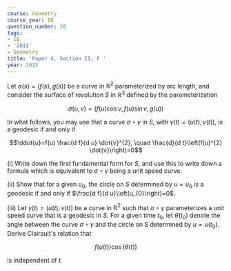 ```yaml
---
course: Geometry
course_year: IB
question_number: 28
tags:
- IB
- '2015'
- Geometry
title: 'Paper 4, Section II, F '
year: 2015
---
```




Let $\alpha(s)=(f(s), g(s))$ be a curve in $\mathbb{R}^{2}$ parameterized by arc length, and consider the surface of revolution $S$ in $\mathbb{R}^{3}$ defined by the parameterization

$$\sigma(u, v)=(f(u) \cos v, f(u) \sin v, g(u))$$

In what follows, you may use that a curve $\sigma \circ \gamma$ in $S$, with $\gamma(t)=(u(t), v(t))$, is a geodesic if and only if

$$\ddot{u}=f(u) \frac{d f}{d u} \dot{v}^{2}, \quad \frac{d}{d t}\left(f(u)^{2} \dot{v}\right)=0$$

(i) Write down the first fundamental form for $S$, and use this to write down a formula which is equivalent to $\sigma \circ \gamma$ being a unit speed curve.

(ii) Show that for a given $u_{0}$, the circle on $S$ determined by $u=u_{0}$ is a geodesic if and only if $\frac{d f}{d u}\left(u_{0}\right)=0$.

(iii) Let $\gamma(t)=(u(t), v(t))$ be a curve in $\mathbb{R}^{2}$ such that $\sigma \circ \gamma$ parameterizes a unit speed curve that is a geodesic in $S$. For a given time $t_{0}$, let $\theta\left(t_{0}\right)$ denote the angle between the curve $\sigma \circ \gamma$ and the circle on $S$ determined by $u=u\left(t_{0}\right)$. Derive Clairault's relation that

$$f(u(t)) \cos (\theta(t))$$

is independent of $t$.